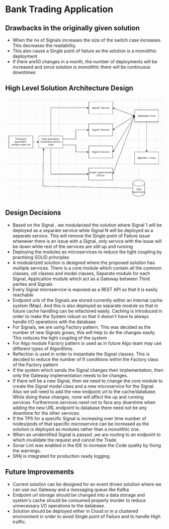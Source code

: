 # Bank Trading Application

## Drawbacks in the originally given solution

* When the no of Signals increases the size of the switch case increases. This decreases the readability.
* This also cause a Single point of failure as the solution is a monolithic deployment
* If there are50 changes in a month, the number of deployments will be increased and since solution is monolithic there will be continuous downtimes

## High Level Solution Architecture Design

![Screenshot](Trading%20Application%20Flow.jpeg)

## Design Decisions

* Based on the Signal , we modularized the solution where Signal 1 will be deployed as a separate service while Signal N will be deployed as a separate service. 
  This will remove the Single point of Failure issue whenever there is an issue with a Signal, 
  only service with the issue will be down while rest of the services are still up and running 
* Deploying the modules as microservices to reduce the tight coupling by practising SOLID principles
* A modularized solution is designed where the proposed solution has multiple services. 
  There is a core module which contain all the common classes, util classes and model classes, Separate module for each Signal, Application module which act as a Gateway between Third parties and Signals
* Every Signal microservice is exposed as a REST API so that it is easily reachable
* Endpoint urls of the Signals are stored currently within an internal cache system (Map). And this is also deployed as separate module so that in future cache handling can be refactored easily.
  Caching is introduced in order to make the System robust so that it doesn't have to always handle I/O operations with the database
* For Signals, we are using Factory pattern. This was decided as the number of new Signals grows, this will help to do the changes easily. This reduces the tight coupling of the system
* For Algo module Factory pattern is used as in future Algo team may use different types of Algorithms.
* Reflection is used in order to instantiate the Signal classes. This is decided to reduce the number of If conditions within the Factory class of the Factory pattern
* If the system which sends the Signal changes their implementation, then only the Gateway implementation needs to be changes.
* If there will be a new Signal, then we need to change the core module to create the Signal model class and a new microservice for the Signal. 
  Also we will need to add the new endpoint url to the cache/database. While doing these changes, none will affect the up and running services. 
  Furthermore services need not to face any downtime when adding the new URL endpoint to database there need not be any downtime for the other services.
* If the TPS for a specific Signal is increasing over time number of nodes/pods of that specific microservice can be increased as the solution is deployed as modules rather than a monolithic one.
* When an unidentified Signal is passed ,we are routing to an endpoint to which invalidate the request and cancel the Trade.
* Sonar Lint was enabled in the IDE to increase the Code quality by fixing the warnings.
* Slf4j is integrated for production ready logging.


## Future Improvements

* Current solution can be designed for an event driven solution where we can use our Gateway and a messaging queue like Kafka
* Endpoint url storage should be changed into a data storage and system's cache should be consumed properly inorder to reduce unnecessary I/O operations to the database.
* Solution should be deployed either in Cloud or in a clustered environment in order to avoid Single point of Failure and to handle High traffic.






  

